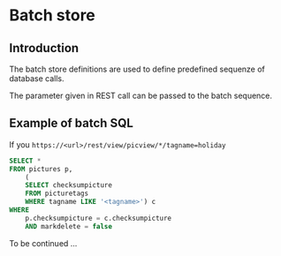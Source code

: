 # Batch store

## Introduction

The batch store definitions are used to define predefined sequenze of database calls.

The parameter given in REST call can be passed to the batch sequence.

## Example of batch SQL

If you `https://<url>/rest/view/picview/*/tagname=holiday`

```SQL
SELECT *
FROM pictures p,
	(
	SELECT checksumpicture
	FROM picturetags
	WHERE tagname LIKE '<tagname>') c
WHERE
	p.checksumpicture = c.checksumpicture
	AND markdelete = false
```
To be continued ...
